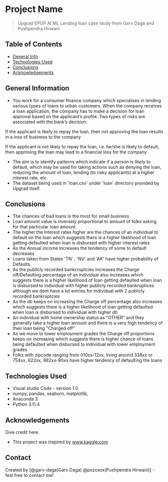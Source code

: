 # Project Name
> Upgrad EPGP AI ML Lending loan case study from Garv Daga and Pushpendra Hirwani


## Table of Contents
* [General Info](#general-information)
* [Technologies Used](#technologies-used)
* [Conclusions](#conclusions)
* [Acknowledgements](#acknowledgements)

<!-- You can include any other section that is pertinent to your problem -->

## General Information
- You work for a consumer finance company which specialises in lending various types of loans to urban customers. When the company receives a loan application, the company has to make a decision for loan approval based on the applicant’s profile. Two types of risks are associated with the bank’s decision:

If the applicant is likely to repay the loan, then not approving the loan results in a loss of business to the company

If the applicant is not likely to repay the loan, i.e. he/she is likely to default, then approving the loan may lead to a financial loss for the company
- The aim is to identify patterns which indicate if a person is likely to default, which may be used for taking actions such as denying the loan, reducing the amount of loan, lending (to risky applicants) at a higher interest rate, etc.
- The dataset being used in 'loan.csv' under 'loan' directory provided by Upgrad itself.

<!-- You don't have to answer all the questions - just the ones relevant to your project. -->

## Conclusions
- The chances of bad loans is the most for small business
- Loan amount value is inversely proportional to amount of folks asking for that particular loan amount
- The higher the Interest rates higher are the chances of an individual to default on the loan which suggests there is a higher likelihood of loan getting defaulted when loan is disbursed with higher interest rates
- As the Annual income increases the tendency of some to default decreases
- Loans taken from States 'TN' , 'NV' and 'AK' have higher probability of Defaults.
- As the publicly recorded bankcruptcies increases the Charge off/Defaulting percentage of an individual also increases which suggests there is a higher likelihood of loan getting defaulted when loan is disbursed to individual with higher publicly recorded bankruptices although we dont have a lot entries for individual with 2 publicly recorded bankruptcies
- As the dti keeps on increasing the Charge off percentage also increases which suggests there is a higher likelihood of loan getting defaulted when loan is disbursed to individual with higher dti
- An individual with home ownership status as "OTHER" and they generally take a higher loan amount and there is a very high tendency of their loan being "Charged off"
- As we move to lower employment grades the Charge off proportions keeps on increasing which suggests there is higher chance of loans being defaulted when disbursed to individual with lower employment grades
- Folks with zipcode ranging from 010xx-12xx, living around 338xx or 754xx, 622xx, 882xx-90xx have higher tendency of defaulting the loans

<!-- You don't have to answer all the questions - just the ones relevant to your project. -->


## Technologies Used
- Visual studio Code - version 1.0
- numpy, pandas, seaborn, matplotlib, 
- Anaconda 3 
- Python 3.11.4

<!-- As the libraries versions keep on changing, it is recommended to mention the version of library used in this project -->

## Acknowledgements
Give credit here.
- This project was inspired by www.kaggle.com

## Contact
Created by [@garv-daga(Garv Daga) @pozoxox(Pushpendra Hirwani)] - feel free to contact me!
